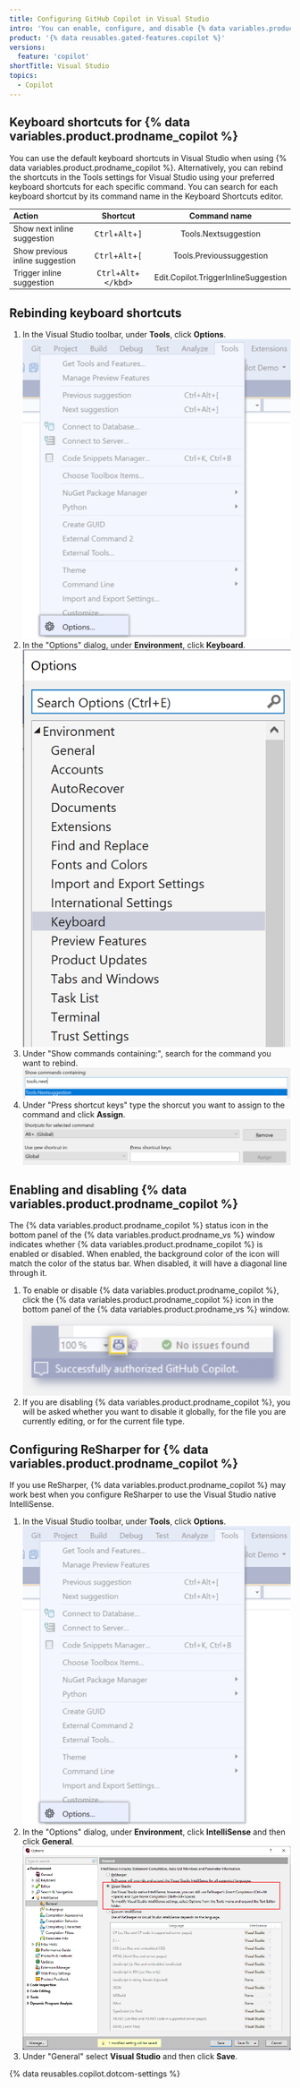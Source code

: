 ```yaml
---
title: Configuring GitHub Copilot in Visual Studio
intro: 'You can enable, configure, and disable {% data variables.product.prodname_copilot %} in {% data variables.product.prodname_vs %}.'
product: '{% data reusables.gated-features.copilot %}'
versions:
  feature: 'copilot'
shortTitle: Visual Studio
topics: 
  - Copilot
---
```


## Keyboard shortcuts for {% data variables.product.prodname_copilot %}

You can use the default keyboard shortcuts in Visual Studio when using {% data variables.product.prodname_copilot %}. Alternatively, you can rebind the shortcuts in the Tools settings for Visual Studio using your preferred keyboard shortcuts for each specific command. You can search for each keyboard shortcut by its command name in the Keyboard Shortcuts editor.

| Action | Shortcut | Command name |
|:---|:---:|:---:|
|Show next inline suggestion|<kbd>Ctrl</kbd>+<kbd>Alt</kbd>+<kbd>]</kbd>|Tools.Nextsuggestion|
|Show previous inline suggestion|<kbd>Ctrl</kbd>+<kbd>Alt</kbd>+<kbd>[</kbd>|Tools.Previoussuggestion|
|Trigger inline suggestion|<kbd>Ctrl</kbd>+<kbd>Alt</kbd>+<kbd>\</kbd>|Edit.Copilot.TriggerInlineSuggestion|

## Rebinding keyboard shortcuts

1. In the Visual Studio toolbar, under **Tools**, click **Options**.
   ![Screenshot of the Options option in the Visual Studio toolbar](/assets/images/help/copilot/vs-toolbar-options.png)
1. In the "Options" dialog, under **Environment**, click **Keyboard**.
   ![Screenshot of the Keyboard option in the "Options" dialog](/assets/images/help/copilot/vs-options-dialogue.png)
1. Under "Show commands containing:", search for the command you want to rebind.
   ![Screenshot of the show commands containing searchbar](/assets/images/help/copilot/vs-show-commands-containing.png)
1. Under "Press shortcut keys" type the shorcut you want to assign to the command and click **Assign**.
   ![Screenshot of the keyboard shortcut assignment](/assets/images/help/copilot/vs-rebind-shortcut.png)

## Enabling and disabling {% data variables.product.prodname_copilot %}

The {% data variables.product.prodname_copilot %} status icon in the bottom panel of the {% data variables.product.prodname_vs %} window indicates whether {% data variables.product.prodname_copilot %} is enabled or disabled. When enabled, the background color of the icon will match the color of the status bar. When disabled, it will have a diagonal line through it.

1. To enable or disable {% data variables.product.prodname_copilot %}, click the {% data variables.product.prodname_copilot %} icon in the bottom panel of the {% data variables.product.prodname_vs %} window.
  ![Screenshot of editor margin in Visual Studio with the GitHub Copilot icon emphasized](/assets/images/help/copilot/editor-margin-visual-studio.png)
1. If you are disabling {% data variables.product.prodname_copilot %}, you will be asked whether you want to disable it globally, for the file you are currently editing, or for the current file type. 

## Configuring ReSharper for {% data variables.product.prodname_copilot %}

If you use ReSharper, {% data variables.product.prodname_copilot %} may work best when you configure ReSharper to use the Visual Studio native IntelliSense.

1. In the Visual Studio toolbar, under **Tools**, click **Options**.
   ![Screenshot of the Options option in the Visual Studio toolbar](/assets/images/help/copilot/vs-toolbar-options.png)
1. In the "Options" dialog, under **Environment**, click **IntelliSense** and then click **General**.
    ![Screenshot of the IntelliSense option in the "Options" dialog](/assets/images/help/copilot/vs-options-intellisense.png)
1. Under "General" select **Visual Studio** and then click **Save**.

{% data reusables.copilot.dotcom-settings %}
